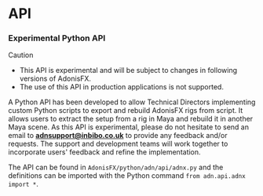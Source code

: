 # API

### Experimental Python API

> [!CAUTION]
> - This API is experimental and will be subject to changes in following versions of AdonisFX.
> - The use of this API in production applications is not supported.

A Python API has been developed to allow Technical Directors implementing custom Python scripts to export and rebuild AdonisFX rigs from script. It allows users to extract the setup from a rig in Maya and rebuild it in another Maya scene. As this API is experimental, please do not hesitate to send an email to **adnsupport@inbibo.co.uk** to provide any feedback and/or requests. The support and development teams will work together to incorporate users' feedback and refine the implementation.

The API can be found in `AdonisFX/python/adn/api/adnx.py` and the definitions can be imported with the Python command `from adn.api.adnx import *`.
